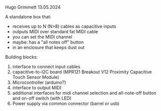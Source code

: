 Hugo Grimmett 
13.05.2024


A standalone box that:

- receives up to N (N>8) cables as capacitive inputs
- outputs MIDI over standard fat MIDI cable
- you can set the MIDI channel 
- maybe: has a "all notes off" button
- in an enclosure that keeps dust out

Building blocks:
1. interface to connect input cables
2. capacitive-to-I2C board (MPR121 Breakout V12 Proximity Capacitive Touch Sensor Module)
3. Microcontroller (arduino?)
4. interface to output MIDI 
5. additional interfaces for midi channel selection and all-note-off button and on-off switch (with LED)
6. Power supply via common connector (barrel or usb)